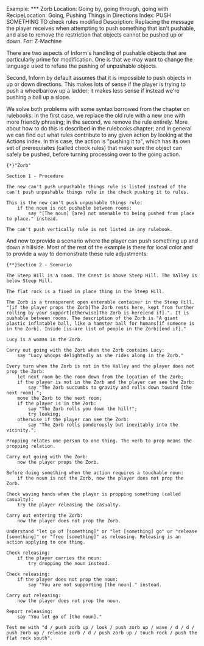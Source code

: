 Example: *** Zorb
Location: Going by, going through, going with
RecipeLocation: Going, Pushing Things in Directions
Index: PUSH SOMETHING TO check rules modified
Description: Replacing the message the player receives when attempting to push something that isn't pushable, and also to remove the restriction that objects cannot be pushed up or down.
For: Z-Machine

  
There are two aspects of Inform's handling of pushable objects that are particularly prime for modification. One is that we may want to change the language used to refuse the pushing of unpushable objects.

  
Second, Inform by default assumes that it is impossible to push objects in up or down directions. This makes lots of sense if the player is trying to push a wheelbarrow up a ladder; it makes less sense if instead we're pushing a ball up a slope.

  
We solve both problems with some syntax borrowed from the chapter on rulebooks: in the first case, we replace the old rule with a new one with more friendly phrasing; in the second, we remove the rule entirely. More about how to do this is described in the rulebooks chapter; and in general we can find out what rules contribute to any given action by looking at the Actions index. In this case, the action is "pushing it to", which has its own set of prerequisites (called check rules) that make sure the object can safely be pushed, before turning processing over to the going action.

  

``` inform7
{*}"Zorb"

Section 1 - Procedure

The new can't push unpushable things rule is listed instead of the can't push unpushable things rule in the check pushing it to rules.

This is the new can't push unpushable things rule:
	if the noun is not pushable between rooms:
		say "[The noun] [are] not amenable to being pushed from place to place." instead.

The can't push vertically rule is not listed in any rulebook.
```

  
And now to provide a scenario where the player can push something up and down a hillside. Most of the rest of the example is there for local color and to provide a way to demonstrate these rule adjustments:

  

``` inform7
{**}Section 2 - Scenario

The Steep Hill is a room. The Crest is above Steep Hill. The Valley is below Steep Hill.

The flat rock is a fixed in place thing in the Steep Hill.

The Zorb is a transparent open enterable container in the Steep Hill. "[if the player props the Zorb]The Zorb rests here, kept from further rolling by your support[otherwise]The Zorb is here[end if].". It is pushable between rooms. The description of the Zorb is "A giant plastic inflatable ball, like a hamster ball for humans[if someone is in the Zorb]. Inside [is-are list of people in the Zorb][end if]."

Lucy is a woman in the Zorb.

Carry out going with the Zorb when the Zorb contains Lucy:
	say "Lucy whoops delightedly as she rides along in the Zorb."

Every turn when the Zorb is not in the Valley and the player does not prop the Zorb:
	let next room be the room down from the location of the Zorb;
	if the player is not in the Zorb and the player can see the Zorb:
		say "The Zorb succumbs to gravity and rolls down toward [the next room].";
	move the Zorb to the next room;
	if the player is in the Zorb:
		say "The Zorb rolls you down the hill!";
		try looking;
	otherwise if the player can see the Zorb:
		say "The Zorb rolls ponderously but inevitably into the vicinity.";

Propping relates one person to one thing. The verb to prop means the propping relation.

Carry out going with the Zorb:
	now the player props the Zorb.

Before doing something when the action requires a touchable noun:
	if the noun is not the Zorb, now the player does not prop the Zorb.

Check waving hands when the player is propping something (called casualty):
	try the player releasing the casualty.

Carry out entering the Zorb:
	now the player does not prop the Zorb.

Understand "let go of [something]" or "let [something] go" or "release [something]" or "free [something]" as releasing. Releasing is an action applying to one thing.

Check releasing:
	if the player carries the noun:
		try dropping the noun instead.

Check releasing:
	if the player does not prop the noun:
		say "You are not supporting [the noun]." instead.

Carry out releasing:
	now the player does not prop the noun.

Report releasing:
	say "You let go of [the noun]."

Test me with "d / push zorb up / look / push zorb up / wave / d / d / push zorb up / release zorb / d / push zorb up / touch rock / push the flat rock south".
```

